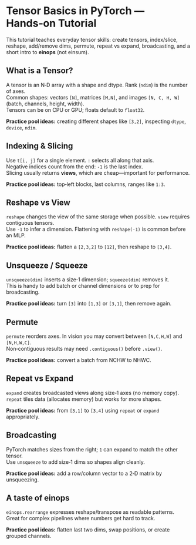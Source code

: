# Tensor Basics in PyTorch — Hands‑on Tutorial

This tutorial teaches everyday tensor skills: create tensors, index/slice, reshape, add/remove dims, permute, repeat vs expand, broadcasting, and a short intro to **einops** (not einsum).

## What is a Tensor?
A tensor is an N‑D array with a shape and dtype. Rank (`ndim`) is the number of axes.  
Common shapes: vectors `[N]`, matrices `[M,N]`, and images `[N, C, H, W]` (batch, channels, height, width).  
Tensors can be on CPU or GPU; floats default to `float32`.

**Practice pool ideas:** creating different shapes like `[3,2]`, inspecting `dtype`, `device`, `ndim`.

## Indexing & Slicing
Use `t[i, j]` for a single element. `:` selects all along that axis.  
Negative indices count from the end: `-1` is the last index.  
Slicing usually returns **views**, which are cheap—important for performance.

**Practice pool ideas:** top‑left blocks, last columns, ranges like `1:3`.

## Reshape vs View
`reshape` changes the view of the same storage when possible. `view` requires contiguous tensors.  
Use `-1` to infer a dimension. Flattening with `reshape(-1)` is common before an MLP.

**Practice pool ideas:** flatten a `[2,3,2]` to `[12]`, then reshape to `[3,4]`.

## Unsqueeze / Squeeze
`unsqueeze(dim)` inserts a size‑1 dimension; `squeeze(dim)` removes it.  
This is handy to add batch or channel dimensions or to prep for broadcasting.

**Practice pool ideas:** turn `[3]` into `[1,3]` or `[3,1]`, then remove again.

## Permute
`permute` reorders axes. In vision you may convert between `[N,C,H,W]` and `[N,H,W,C]`.  
Non‑contiguous results may need `.contiguous()` before `.view()`.

**Practice pool ideas:** convert a batch from NCHW to NHWC.

## Repeat vs Expand
`expand` creates broadcasted views along size‑1 axes (no memory copy).  
`repeat` tiles data (allocates memory) but works for more shapes.

**Practice pool ideas:** from `[3,1]` to `[3,4]` using `repeat` or `expand` appropriately.

## Broadcasting
PyTorch matches sizes from the right; `1` can expand to match the other tensor.  
Use `unsqueeze` to add size‑1 dims so shapes align cleanly.

**Practice pool ideas:** add a row/column vector to a 2‑D matrix by unsqueezing.

## A taste of einops
`einops.rearrange` expresses reshape/transpose as readable patterns.  
Great for complex pipelines where numbers get hard to track.

**Practice pool ideas:** flatten last two dims, swap positions, or create grouped channels.
